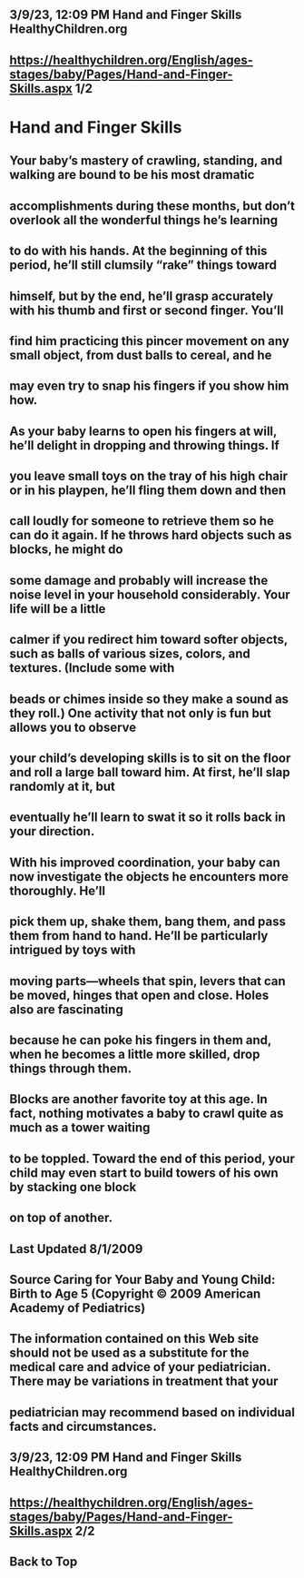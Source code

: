 ## 3/9/23, 12:09 PM Hand and Finger Skills HealthyChildren.org 

## https://healthychildren.org/English/ages-stages/baby/Pages/Hand-and-Finger-Skills.aspx 1/2 

# Hand and Finger Skills 

## Your baby’s mastery of crawling, standing, and walking are bound to be his most dramatic 

## accomplishments during these months, but don’t overlook all the wonderful things he’s learning 

## to do with his hands. At the beginning of this period, he’ll still clumsily “rake” things toward 

## himself, but by the end, he’ll grasp accurately with his thumb and first or second finger. You’ll 

## find him practicing this pincer movement on any small object, from dust balls to cereal, and he 

## may even try to snap his fingers if you show him how. 

## As your baby learns to open his fingers at will, he’ll delight in dropping and throwing things. If 

## you leave small toys on the tray of his high chair or in his playpen, he’ll fling them down and then 

## call loudly for someone to retrieve them so he can do it again. If he throws hard objects such as blocks, he might do 

## some damage and probably will increase the noise level in your household considerably. Your life will be a little 

## calmer if you redirect him toward softer objects, such as balls of various sizes, colors, and textures. (Include some with 

## beads or chimes inside so they make a sound as they roll.) One activity that not only is fun but allows you to observe 

## your child’s developing skills is to sit on the floor and roll a large ball toward him. At first, he’ll slap randomly at it, but 

## eventually he’ll learn to swat it so it rolls back in your direction. 

## With his improved coordination, your baby can now investigate the objects he encounters more thoroughly. He’ll 

## pick them up, shake them, bang them, and pass them from hand to hand. He’ll be particularly intrigued by toys with 

## moving parts—wheels that spin, levers that can be moved, hinges that open and close. Holes also are fascinating 

## because he can poke his fingers in them and, when he becomes a little more skilled, drop things through them. 

## Blocks are another favorite toy at this age. In fact, nothing motivates a baby to crawl quite as much as a tower waiting 

## to be toppled. Toward the end of this period, your child may even start to build towers of his own by stacking one block 

## on top of another. 

## Last Updated 8/1/2009 

## Source Caring for Your Baby and Young Child: Birth to Age 5 (Copyright © 2009 American Academy of Pediatrics) 

## The information contained on this Web site should not be used as a substitute for the medical care and advice of your pediatrician. There may be variations in treatment that your 

## pediatrician may recommend based on individual facts and circumstances. 


## 3/9/23, 12:09 PM Hand and Finger Skills HealthyChildren.org 

## https://healthychildren.org/English/ages-stages/baby/Pages/Hand-and-Finger-Skills.aspx 2/2 

## Back to Top 


